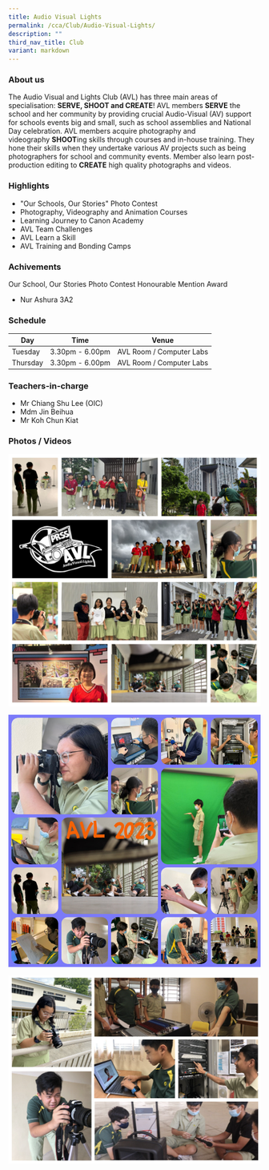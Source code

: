 ```yaml
---
title: Audio Visual Lights
permalink: /cca/Club/Audio-Visual-Lights/
description: ""
third_nav_title: Club
variant: markdown
---
```

### **About us**

The Audio Visual and Lights Club (AVL) has three main areas of specialisation: **SERVE, SHOOT and CREATE**! AVL members **SERVE** the school and her community by providing crucial Audio-Visual (AV) support for schools events big and small, such as school assemblies and National Day celebration. AVL members acquire photography and videography **SHOOT**ing skills through courses and in-house training. They hone their skills when they undertake various AV projects such as being photographers for school and community events. Member also learn post-production editing to **CREATE** high quality photographs and videos.   
 
### **Highlights**

* "Our Schools, Our Stories" Photo Contest 
* Photography, Videography and Animation Courses 
* Learning Journey to Canon Academy 
* AVL Team Challenges 
* AVL Learn a Skill 
* AVL Training and Bonding Camps

### **Achivements**

Our School, Our Stories Photo Contest Honourable Mention Award 
- Nur Ashura 3A2

### **Schedule**

| Day | Time | Venue |
| -------- | -------- | -------- |
| Tuesday  | 3.30pm - 6.00pm | AVL Room / Computer Labs |
| Thursday | 3.30pm - 6.00pm | AVL Room / Computer Labs |

### **Teachers-in-charge**

* Mr Chiang Shu Lee (OIC) 
* Mdm Jin Beihua
* Mr Koh Chun Kiat 
 
### **Photos / Videos**
![](/images/CCA/AVL/Website_Collage_V2.jpg)

![](/images/CCA/AVL/avl%20collage%20website.JPG)

![](/images/avl2.png)